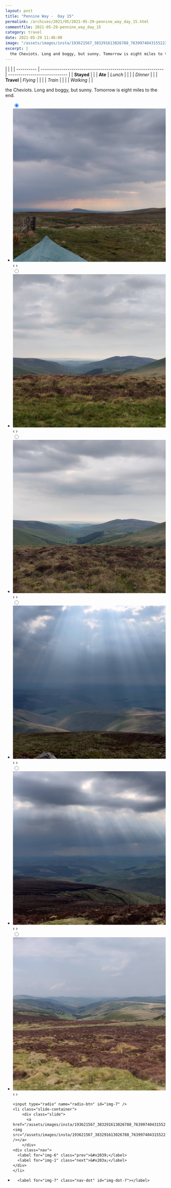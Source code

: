 ```yaml
---
layout: post
title: "Pennine Way -  Day 15"
permalink: /archives/2021/05/2021-05-29-pennine_way_day_15.html
commentfile: 2021-05-29-pennine_way_day_15
category: travel
date: 2021-05-29 11:46:00
image: "/assets/images/insta/193621567_383291613026788_7639974043155222500_n_17984519179367503.jpg"
excerpt: |
  the Cheviots. Long and boggy, but sunny. Tomorrow is eight miles to the end.
---
```


|            |                                                              |
| ---------- | ------------------------------------------------------------ | ----------------------------- |
| **Stayed** |  |
| **Ate**    | _Lunch_                                                      |          |
|            | _Dinner_                                                     |          |
| **Travel** | _Flying_                                                     |          |
|            | _Train_                                                      |          |
|            | _Walking_                                                    |          |


the Cheviots. Long and boggy, but sunny. Tomorrow is eight miles to the end.


<ul class="slides">
    <input type="radio" name="radio-btn" id="img-1" checked="checked" />
    <li class="slide-container">
        <div class="slide">
          <a href="/assets/images/insta/193235163_3585293961575069_7212593402927972961_n_17944622833485919.jpg"><img src="/assets/images/insta/193235163_3585293961575069_7212593402927972961_n_17944622833485919.jpg" /></a>
        </div>
    <div class="nav">
      <label for="img-7" class="prev">&#x2039;</label>
      <label for="img-2" class="next">&#x203a;</label>
    </div>
    </li>
        <input type="radio" name="radio-btn" id="img-2"  />
    <li class="slide-container">
        <div class="slide">
          <a href="/assets/images/insta/193106746_1245796519219911_7949777822831256515_n_17886100070266388.jpg"><img src="/assets/images/insta/193106746_1245796519219911_7949777822831256515_n_17886100070266388.jpg" /></a>
        </div>
    <div class="nav">
      <label for="img-1" class="prev">&#x2039;</label>
      <label for="img-3" class="next">&#x203a;</label>
    </div>
    </li>
        <input type="radio" name="radio-btn" id="img-3"  />
    <li class="slide-container">
        <div class="slide">
          <a href="/assets/images/insta/193269448_319887192913665_7362557869725499532_n_17941742185470297.jpg"><img src="/assets/images/insta/193269448_319887192913665_7362557869725499532_n_17941742185470297.jpg" /></a>
        </div>
    <div class="nav">
      <label for="img-2" class="prev">&#x2039;</label>
      <label for="img-4" class="next">&#x203a;</label>
    </div>
    </li>
        <input type="radio" name="radio-btn" id="img-4"  />
    <li class="slide-container">
        <div class="slide">
          <a href="/assets/images/insta/193842469_550880992574341_8901707071866363373_n_18226933264039728.jpg"><img src="/assets/images/insta/193842469_550880992574341_8901707071866363373_n_18226933264039728.jpg" /></a>
        </div>
    <div class="nav">
      <label for="img-3" class="prev">&#x2039;</label>
      <label for="img-5" class="next">&#x203a;</label>
    </div>
    </li>
        <input type="radio" name="radio-btn" id="img-5"  />
    <li class="slide-container">
        <div class="slide">
          <a href="/assets/images/insta/193234812_106762248187935_7062942048817038023_n_18132877225174134.jpg"><img src="/assets/images/insta/193234812_106762248187935_7062942048817038023_n_18132877225174134.jpg" /></a>
        </div>
    <div class="nav">
      <label for="img-4" class="prev">&#x2039;</label>
      <label for="img-6" class="next">&#x203a;</label>
    </div>
    </li>
        <input type="radio" name="radio-btn" id="img-6"  />
    <li class="slide-container">
        <div class="slide">
          <a href="/assets/images/insta/192748519_327150095682438_344558759484461594_n_17875449338336653.jpg"><img src="/assets/images/insta/192748519_327150095682438_344558759484461594_n_17875449338336653.jpg" /></a>
        </div>
    <div class="nav">
      <label for="img-5" class="prev">&#x2039;</label>
      <label for="img-7" class="next">&#x203a;</label>
    </div>
    </li>
    
    <input type="radio" name="radio-btn" id="img-7" />
    <li class="slide-container">
        <div class="slide">
          <a href="/assets/images/insta/193621567_383291613026788_7639974043155222500_n_17984519179367503.jpg"><img src="/assets/images/insta/193621567_383291613026788_7639974043155222500_n_17984519179367503.jpg" /></a>
        </div>
    <div class="nav">
      <label for="img-6" class="prev">&#x2039;</label>
      <label for="img-1" class="next">&#x203a;</label>
    </div>
    </li>
			
<li class="nav-dots">
      <label for="img-1" class="nav-dot" id="img-dot-1"></label>
      <label for="img-2" class="nav-dot" id="img-dot-2"></label>
      <label for="img-3" class="nav-dot" id="img-dot-3"></label>
      <label for="img-4" class="nav-dot" id="img-dot-4"></label>
      <label for="img-5" class="nav-dot" id="img-dot-5"></label>
      <label for="img-6" class="nav-dot" id="img-dot-6"></label>

      <label for="img-7" class="nav-dot" id="img-dot-7"></label>

</li>
</ul>        
             

		